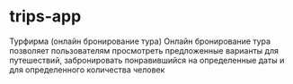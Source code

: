 # trips-app
Турфирма (онлайн бронирование тура)  Онлайн бронирование тура позволяет пользователям просмотреть предложенные варианты для путешествий, забронировать понравившийся на определенные даты и для определенного количества человек

